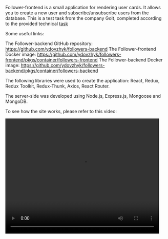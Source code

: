 Follower-frontend is a small application for rendering user cards. It allows you
to create a new user and subscribe/unsubscribe users from the database. This is
a test task from the company GoIt, completed according to the provided technical
<a href="https://drive.google.com/file/d/1lQF8Ezc6uiS0Fa9ilw8vKp15X-KLoWwS/view" target="_blank">task</a>

Some useful links:

The Follower-backend GitHub repository:
https://github.com/ydovzhyk/followers-backend The Follower-frontend Docker
image:
https://github.com/ydovzhyk/followers-frontend/pkgs/container/followers-frontend
The Follower-backend Docker image:
https://github.com/ydovzhyk/followers-backend/pkgs/container/followers-backend

The following libraries were used to create the application: React, Redux, Redux
Toolkit, Redux-Thunk, Axios, React Router.

The server-side was developed using Node.js, Express.js, Mongoose and MongoDB.

To see how the site works, please refer to this video:

<video width="480" height="360" controls>
  <source src="video/ScreenRecorder.mp4" type="video/mp4">
  Your browser does not support the video tag.
</video>
